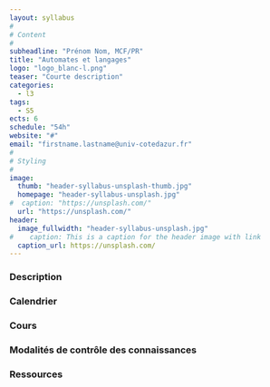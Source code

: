 ```yaml
---
layout: syllabus
#
# Content
#
subheadline: "Prénom Nom, MCF/PR"
title: "Automates et langages"
logo: "logo_blanc-l.png"
teaser: "Courte description"
categories:
  - l3
tags:
  - S5
ects: 6
schedule: "54h"
website: "#"
email: "firstname.lastname@univ-cotedazur.fr"
#
# Styling
#
image:
  thumb: "header-syllabus-unsplash-thumb.jpg"
  homepage: "header-syllabus-unsplash.jpg"
#  caption: "https://unsplash.com/"
  url: "https://unsplash.com/"
header:
  image_fullwidth: "header-syllabus-unsplash.jpg"
#    caption: This is a caption for the header image with link
  caption_url: https://unsplash.com/  
---
```


###  Description ###

###  Calendrier ###

###  Cours ###

###  Modalités de contrôle des connaissances ###

###  Ressources ###

